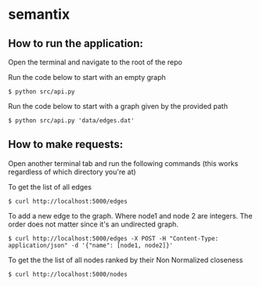 # semantix

## How to run the application:
Open the terminal and navigate to the root of the repo

Run the code below to start with an empty graph

```
$ python src/api.py
```

Run the code below to start with a graph given by the provided path

```
$ python src/api.py 'data/edges.dat'
```

## How to make requests:

Open another terminal tab and run the following commands (this works regardless of which directory you're at)

To get the list of all edges 

```
$ curl http://localhost:5000/edges
```

To add a new edge to the graph. Where node1 and node 2 are integers. The order does not matter since it's an undirected graph.

```
$ curl http://localhost:5000/edges -X POST -H "Content-Type: application/json" -d '{"name": [node1, node2]}'
```


To get the the list of all nodes ranked by their Non Normalized closeness

```
$ curl http://localhost:5000/nodes
```



